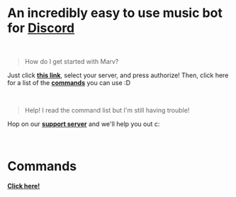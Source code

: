<link rel="shortcut icon" type="image/png" href="/favicon.png">

# An incredibly easy to use music bot for [Discord](http://discordapp.com)

<br>

> How do I get started with Marv?

Just click [**this link**](https://discordapp.com/oauth2/authorize?scope=bot&client_id=234395307759108106&permissions=3525697), select your server, and press authorize! Then, click here for a list of the [**commands**](/marv/commands) you can use :D

<br>

> Help! I read the command list but I'm still having trouble!

Hop on our [**support server**](https://discord.gg/WmDyx7C) and we'll help you out c:

<br>

# Commands

[**Click here!**](/marv/commands)

<br>
